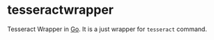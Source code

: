 # tesseractwrapper
Tesseract Wrapper in [Go](https://go.dev). It is a just wrapper for `tesseract` command.
